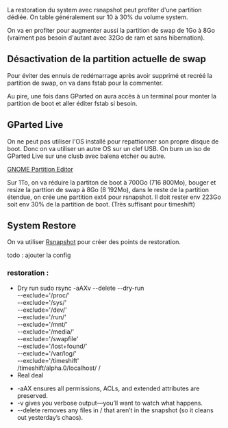 La restoration du system avec rsnapshot peut profiter d'une partition dédiée.
On table généralement sur 10 à 30% du volume system.

On va en profiter pour augmenter aussi la partition de swap de 1Go à 8Go (vraiment pas besoin d'autant avec 32Go de ram et sans hibernation).

## Désactivation de la partition actuelle de swap
Pour éviter des ennuis de redémarrage après avoir supprimé et recréé la partition de swap, on va dans fstab pour la commenter.

Au pire, une fois dans GParted on aura accès à un terminal pour monter la partition de boot et aller éditer fstab si besoin.

## GParted Live
On ne peut pas utiliser l'OS installé pour repattionner son propre disque de boot. Donc on va utiliser un autre OS sur un clef USB. 
On burn un iso de GParted Live sur une clusb avec balena etcher ou autre.

[GNOME Partition Editor](https://gparted.org/download.php)

Sur 1To, on va réduire la partiton de boot à 700Go (716 800Mo), bouger et resize la parttion de swap à 8Go (8 192Mo), dans le reste de la partition étendue, on crée une partition ext4 pour rsnapshot. Il doit rester env 223Go soit env 30%  de la partition de boot. (Très suffisant pour timeshift) 

## System Restore
On va utiliser [Rsnapshot](https://linuxconfig.org/guide-to-rsnapshot-and-incremental-backups-on-linux) pour créer des points de restoration.

todo : ajouter la config

### restoration : 
* Dry run
sudo rsync -aAXv --delete --dry-run \
  --exclude='/proc/' \
  --exclude='/sys/' \
  --exclude='/dev/' \
  --exclude='/run/' \
  --exclude='/mnt/' \
  --exclude='/media/' \
  --exclude='/swapfile' \
  --exclude='/lost+found/' \
  --exclude='/var/log/' \
  --exclude='/timeshift' \
  /timeshift/alpha.0/localhost/ /
* Real deal


- -aAX ensures all permissions, ACLs, and extended attributes are preserved.
- -v gives you verbose output—you’ll want to watch what happens.
- --delete removes any files in / that aren’t in the snapshot (so it cleans out yesterday’s chaos).
